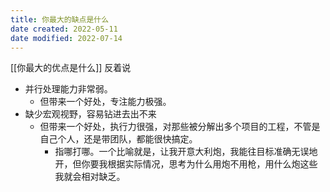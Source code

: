 ```yaml
---
title: 你最大的缺点是什么
date created: 2022-05-11
date modified: 2022-07-14
---
```


[[你最大的优点是什么]] 反着说

- 并行处理能力非常弱。
	- 但带来一个好处，专注能力极强。
- 缺少宏观视野，容易钻进去出不来
	- 但带来一个好处，执行力很强，对那些被分解出多个项目的工程，不管是自己个人，还是带团队，都能很快搞定。
		- 指哪打哪。一个比喻就是，让我开意大利炮，我能往目标准确无误地开，但你要我根据实际情况，思考为什么用炮不用枪，用什么炮这些我就会相对缺乏。
